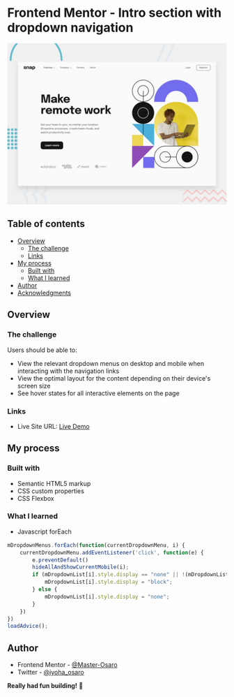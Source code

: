 # Frontend Mentor - Intro section with dropdown navigation

![Design preview for the Intro section with dropdown navigation coding challenge](./design/desktop-preview.jpg)

## Table of contents

- [Overview](#overview)
  - [The challenge](#the-challenge)
  - [Links](#links)
- [My process](#my-process)
  - [Built with](#built-with)
  - [What I learned](#what-i-learned)
- [Author](#author)
- [Acknowledgments](#acknowledgments)


## Overview

### The challenge

Users should be able to:

- View the relevant dropdown menus on desktop and mobile when interacting with the navigation links
- View the optimal layout for the content depending on their device's screen size
- See hover states for all interactive elements on the page


### Links

- Live Site URL: [Live Demo](#)

## My process

### Built with

- Semantic HTML5 markup
- CSS custom properties
- CSS Flexbox


### What I learned

- Javascript forEach

```js
mDropdownMenus.forEach(function(currentDropdownMenu, i) {
    currentDropdownMenu.addEventListener('click', function(e) {
        e.preventDefault()
        hideAllAndShowCurrentMobile(i);
        if (mDropdownList[i].style.display == "none" || !(mDropdownList[i].style.display)) {
            mDropdownList[i].style.display = "block";
        } else {
            mDropdownList[i].style.display = "none";
        }
    })
})
loadAdvice();

```


## Author
- Frontend Mentor - [@Master-Osaro](https://www.frontendmentor.io/profile/yourusername)
- Twitter - [@iyoha_osaro](https://www.twitter.com/yourusername)

**Really had fun building!** 🚀